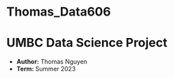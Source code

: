 # Thomas_Data606

# UMBC Data Science Project 

- **Author:** Thomas Nguyen 
- **Term:** Summer 2023
